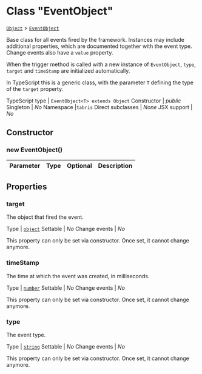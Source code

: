 ---
---
# Class "EventObject"

<span style="white-space:nowrap;">[`Object`](https://developer.mozilla.org/en-US/docs/Web/JavaScript/Reference/Global_Objects/Object)</span> > <span style="white-space:nowrap;">[`EventObject`](EventObject.md)</span>

Base class for all events fired by the framework. Instances may include additional properties, which are documented together with the event type. Change events also have a `value` property. 

 When the trigger method is called with a new instance of `EventObject`, `type`, `target` and `timeStamp` are initialized automatically.

In TypeScript this is a generic class, with the parameter `T` defining the type of the `target` property.


TypeScript type | `EventObject<T> extends Object`
Constructor | *public*
Singleton | *No*
Namespace |`tabris`
Direct subclasses | *None*
JSX support | *No*


## Constructor

### new EventObject()

Parameter|Type|Optional|Description
-|-|-|-


## Properties

### target


The object that fired the event.

Type | <span style="white-space:nowrap;">[`object`](https://developer.mozilla.org/en-US/docs/Web/JavaScript/Reference/Global_Objects/Object)</span>
Settable | *No*
Change events | *No*




This property can only be set via constructor. Once set, it cannot change anymore.

### timeStamp


The time at which the event was created, in milliseconds.

Type | <span style="white-space:nowrap;">[`number`](https://developer.mozilla.org/en-US/docs/Web/JavaScript/Data_structures#Number_type)</span>
Settable | *No*
Change events | *No*




This property can only be set via constructor. Once set, it cannot change anymore.

### type


The event type.

Type | <span style="white-space:nowrap;">[`string`](https://developer.mozilla.org/en-US/docs/Web/JavaScript/Data_structures#String_type)</span>
Settable | *No*
Change events | *No*




This property can only be set via constructor. Once set, it cannot change anymore.

